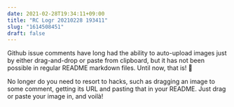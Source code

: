 ```yaml
---
date: 2021-02-28T19:34:11+09:00
title: "RC Logr 20210228 193411"
slug: "1614508451"
draft: false
---
```


Github issue comments have long had the ability to auto-upload images just by either drag-and-drop or paste from clipboard, but it has not been possible in regular README markdown files. Until now, that is! 🥳 

No longer do you need to resort to hacks, such as dragging an image to some comment, getting its URL and pasting that in your README. Just drag or paste your image in, and voilà!
